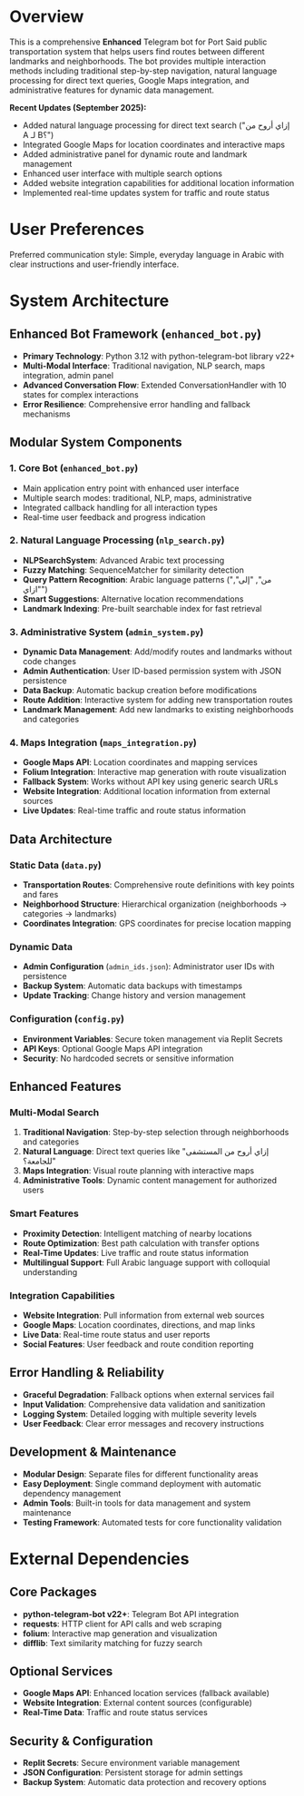 # Overview

This is a comprehensive **Enhanced** Telegram bot for Port Said public transportation system that helps users find routes between different landmarks and neighborhoods. The bot provides multiple interaction methods including traditional step-by-step navigation, natural language processing for direct text queries, Google Maps integration, and administrative features for dynamic data management.

**Recent Updates (September 2025):**
- Added natural language processing for direct text search ("إزاي أروح من A لـ B؟")
- Integrated Google Maps for location coordinates and interactive maps
- Added administrative panel for dynamic route and landmark management
- Enhanced user interface with multiple search options
- Added website integration capabilities for additional location information
- Implemented real-time updates system for traffic and route status

# User Preferences

Preferred communication style: Simple, everyday language in Arabic with clear instructions and user-friendly interface.

# System Architecture

## Enhanced Bot Framework (`enhanced_bot.py`)
- **Primary Technology**: Python 3.12 with python-telegram-bot library v22+
- **Multi-Modal Interface**: Traditional navigation, NLP search, maps integration, admin panel
- **Advanced Conversation Flow**: Extended ConversationHandler with 10 states for complex interactions
- **Error Resilience**: Comprehensive error handling and fallback mechanisms

## Modular System Components

### 1. Core Bot (`enhanced_bot.py`)
- Main application entry point with enhanced user interface
- Multiple search modes: traditional, NLP, maps, administrative
- Integrated callback handling for all interaction types
- Real-time user feedback and progress indication

### 2. Natural Language Processing (`nlp_search.py`)
- **NLPSearchSystem**: Advanced Arabic text processing
- **Fuzzy Matching**: SequenceMatcher for similarity detection
- **Query Pattern Recognition**: Arabic language patterns ("من", "إلى", "ازاي")
- **Smart Suggestions**: Alternative location recommendations
- **Landmark Indexing**: Pre-built searchable index for fast retrieval

### 3. Administrative System (`admin_system.py`)
- **Dynamic Data Management**: Add/modify routes and landmarks without code changes
- **Admin Authentication**: User ID-based permission system with JSON persistence
- **Data Backup**: Automatic backup creation before modifications
- **Route Addition**: Interactive system for adding new transportation routes
- **Landmark Management**: Add new landmarks to existing neighborhoods and categories

### 4. Maps Integration (`maps_integration.py`)
- **Google Maps API**: Location coordinates and mapping services
- **Folium Integration**: Interactive map generation with route visualization
- **Fallback System**: Works without API key using generic search URLs
- **Website Integration**: Additional location information from external sources
- **Live Updates**: Real-time traffic and route status information

## Data Architecture

### Static Data (`data.py`)
- **Transportation Routes**: Comprehensive route definitions with key points and fares
- **Neighborhood Structure**: Hierarchical organization (neighborhoods → categories → landmarks)
- **Coordinates Integration**: GPS coordinates for precise location mapping

### Dynamic Data
- **Admin Configuration** (`admin_ids.json`): Administrator user IDs with persistence
- **Backup System**: Automatic data backups with timestamps
- **Update Tracking**: Change history and version management

### Configuration (`config.py`)
- **Environment Variables**: Secure token management via Replit Secrets
- **API Keys**: Optional Google Maps API integration
- **Security**: No hardcoded secrets or sensitive information

## Enhanced Features

### Multi-Modal Search
1. **Traditional Navigation**: Step-by-step selection through neighborhoods and categories
2. **Natural Language**: Direct text queries like "إزاي أروح من المستشفى للجامعة؟"
3. **Maps Integration**: Visual route planning with interactive maps
4. **Administrative Tools**: Dynamic content management for authorized users

### Smart Features
- **Proximity Detection**: Intelligent matching of nearby locations
- **Route Optimization**: Best path calculation with transfer options
- **Real-Time Updates**: Live traffic and route status information
- **Multilingual Support**: Full Arabic language support with colloquial understanding

### Integration Capabilities
- **Website Integration**: Pull information from external web sources
- **Google Maps**: Location coordinates, directions, and map links
- **Live Data**: Real-time route status and user reports
- **Social Features**: User feedback and route condition reporting

## Error Handling & Reliability
- **Graceful Degradation**: Fallback options when external services fail
- **Input Validation**: Comprehensive data validation and sanitization
- **Logging System**: Detailed logging with multiple severity levels
- **User Feedback**: Clear error messages and recovery instructions

## Development & Maintenance
- **Modular Design**: Separate files for different functionality areas
- **Easy Deployment**: Single command deployment with automatic dependency management
- **Admin Tools**: Built-in tools for data management and system maintenance
- **Testing Framework**: Automated tests for core functionality validation

# External Dependencies

## Core Packages
- **python-telegram-bot v22+**: Telegram Bot API integration
- **requests**: HTTP client for API calls and web scraping
- **folium**: Interactive map generation and visualization
- **difflib**: Text similarity matching for fuzzy search

## Optional Services
- **Google Maps API**: Enhanced location services (fallback available)
- **Website Integration**: External content sources (configurable)
- **Real-Time Data**: Traffic and route status services

## Security & Configuration
- **Replit Secrets**: Secure environment variable management
- **JSON Configuration**: Persistent storage for admin settings
- **Backup System**: Automatic data protection and recovery options